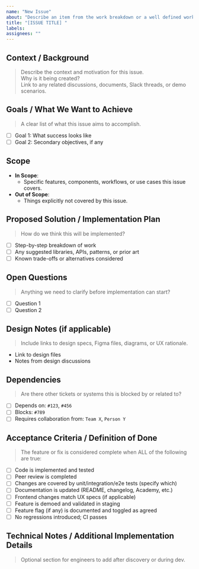 ```yaml
---
name: "New Issue"
about: "Describe an item from the work breakdown or a well defined workload item"
title: "[ISSUE TITLE] "
labels:
assignees: ""
---
```


## Context / Background

> Describe the context and motivation for this issue.   
Why is it being created?    
Link to any related discussions, documents, Slack threads, or demo scenarios.

## Goals / What We Want to Achieve

> A clear list of what this issue aims to accomplish.
- [ ] Goal 1: What success looks like
- [ ] Goal 2: Secondary objectives, if any

## Scope

- **In Scope**:
  - Specific features, components, workflows, or use cases this issue covers.
- **Out of Scope**:
  - Things explicitly not covered by this issue.

## Proposed Solution / Implementation Plan

> How do we think this will be implemented?
- [ ] Step-by-step breakdown of work
- [ ] Any suggested libraries, APIs, patterns, or prior art
- [ ] Known trade-offs or alternatives considered

## Open Questions

> Anything we need to clarify before implementation can start?
- [ ] Question 1
- [ ] Question 2

## Design Notes (if applicable)

> Include links to design specs, Figma files, diagrams, or UX rationale.
- Link to design files
- Notes from design discussions

## Dependencies

> Are there other tickets or systems this is blocked by or related to?
- [ ] Depends on: `#123`, `#456`
- [ ] Blocks: `#789`
- [ ] Requires collaboration from: `Team X`, `Person Y`

## Acceptance Criteria / Definition of Done

> The feature or fix is considered complete when ALL of the following are true:

- [ ] Code is implemented and tested
- [ ] Peer review is completed
- [ ] Changes are covered by unit/integration/e2e tests (specify which)
- [ ] Documentation is updated (README, changelog, Academy, etc.)
- [ ] Frontend changes match UX specs (if applicable)
- [ ] Feature is demoed and validated in staging
- [ ] Feature flag (if any) is documented and toggled as agreed
- [ ] No regressions introduced; CI passes

## Technical Notes / Additional Implementation Details

> Optional section for engineers to add after discovery or during dev.
